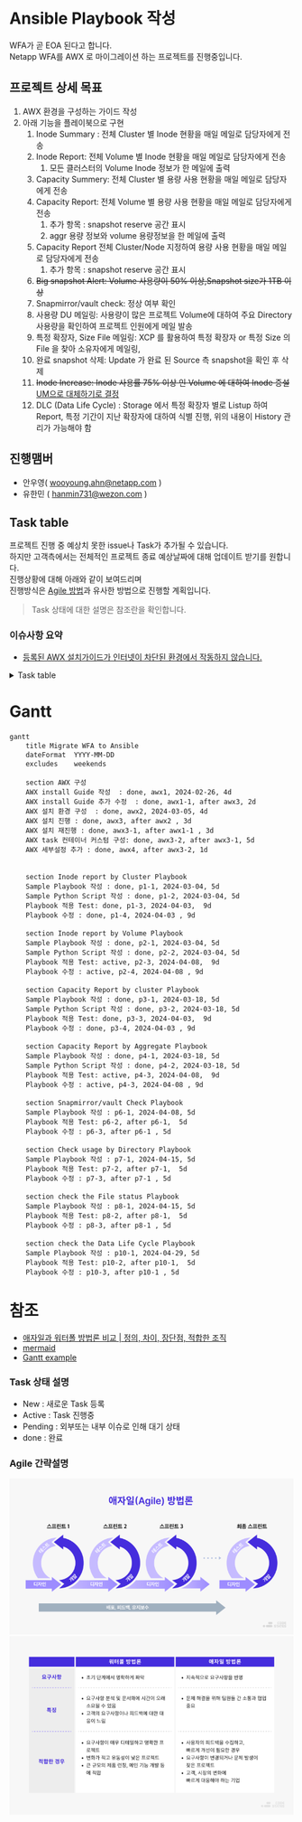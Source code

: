 # Ansible Playbook 작성
WFA가 곧 EOA 된다고 합니다.</br>
Netapp WFA를 AWX 로 마이그레이션 하는 프로젝트를 진행중입니다.

## 프로젝트 상세 목표
1. AWX 환경을 구성하는 가이드 작성
2. 아래 기능을 플레이북으로 구현
    1. Inode Summary : 전체 Cluster 별 Inode 현황을 매일 메일로 담당자에게 전송
    2. Inode Report: 전체 Volume 별 Inode 현황을 매일 메일로 담당자에게 전송
        1. 모든 클러스터의 Volume Inode 정보가 한 메일에 출력
    3. Capacity Summery: 전체 Cluster 별 용량 사용 현황을 매일 메일로 담당자에게 전송
    4. Capacity Report: 전체 Volume 별 용량 사용 현황을 매일 메일로 담당자에게 전송
        1. 추가 항목 : snapshot reserve 공간 표시
        2. aggr 용량 정보와 volume 용량정보을 한 메일에 출력
    5. Capacity Report 전체 Cluster/Node 지정하여 용량 사용 현황을 매일 메일로 담당자에게 전송
        1. 추가 항목 : snapshot reserve 공간 표시
    6. ~~Big snapshot Alert: Volume 사용량이 50% 이상,Snapshot size가 1TB 이상~~
    7. Snapmirror/vault check: 정상 여부 확인
    8. 사용량 DU 메일링: 사용량이 많은 프로젝트 Volume에 대하여 주요 Directory 사용량을 확인하여 프로젝트 인원에게 메일 발송
    9. 특정 확장자, Size File 메일링: XCP 를 활용하여 특정 확장자 or 특정 Size 의 File 을 찾아 소유자에게 메일링, 
    10. 완료 snapshot 삭제: Update 가 완료 된 Source 측 snapshot을 확인 후 삭제
    11. ~~Inode Increase: Inode 사용률 75% 이상 인 Volume 에 대하여 Inode 증설~~</br> 
    [UM으로 대체하기로 결정](https://github.com/netappkr/NetAppCloudSolutionCenter/tree/master/py-RestAPI/Ontap/AIQUM%20Script)
    12. DLC (Data Life Cycle) : Storage 에서 특정 확장자 별로 Listup 하여 Report, 특정 기간이 지난 확장자에 대하여 식별 진행, 위의 내용이 History 관리가 가능해야 함

## 진행맴버
- 안우영( wooyoung.ahn@netapp.com )
- 유한민 ( hanmin731@wezon.com )

## Task table
프로젝트 진행 중 예상치 못한 issue나 Task가 추가될 수 있습니다.</br>
하지만 고객측에서는 전체적인 프로젝트 종료 예상날짜에 대해 업데이트 받기를 원합니다.</br>
진행상황에 대해 아래와 같이 보여드리며 </br>
진행방식은 [Agile 방법](https://www.redhat.com/ko/topics/devops/what-is-agile-methodology)과 유사한 방법으로 진행할 계획입니다.

> Task 상태에 대한 설명은 참조란을 확인합니다.

### 이슈사항 요약
- [등록된 AWX 설치가이드가 인터넷이 차단된 환경에서 작동하지 않습니다.](https://github.com/netappkr/AnsiblePlaybook/issues/2)
<details>
<summary>Task table</summary>

|분류|Task|시작일자|종료일자|담당자|상태|산출물|주석|
|----|--- |  ---  |  ---  | ---  |---| ---- |---|
| AWX 구성                          | AWX 설치 가이드 작성           |2024-02-26|2024-02-29| 안우영 | done | [가이드 문서](../AWX/install/Readme.md) | --- |
| AWX 구성                          | AWX 설치 환경 구성             |2024-03-05|2024-03-08| 유한민 | done | --- | --- |
| AWX 구성                          | AWX 설치                      |2024-03-11|2024-03-13| 안우영,유한민 | done | ---  | 외부레포 이용 문제로 가이드 수정후 재시도 |
| AWX 구성                          | AWX 설치 가이드 추가 수정       |2024-03-14|2024-03-15| 안우영 | done | [가이드 문서](../AWX/install/install_with_out_internet.md) | --- |
| AWX 구성                          | AWX 설치 재진행                |2024-03-18|2024-03-20| 안우영,유한민 | done | 설치 완료  | --- |
| AWX 구성                          | AWX task 컨테이너 커스텀 구성   |2024-03-21|2024-03-27| 안우영 | done | [이슈](https://github.com/netappkr/AnsiblePlaybook/issues/3) 답변 완료   | --- |
| Inode report by Cluster Playbook | Sample Playbook 작성           |2024-03-04|2024-03-08| 안우영 | done | [Inode report by Cluster Playbook](./playbooks/GetInodebyCluster.yaml) | --- |
| Inode report by Cluster Playbook | Sample python script 작성      |2024-03-04|2024-03-08| 안우영 | done | [generate_table.py](./script/generate_table.py) | --- |
| Inode report by Cluster Playbook | Playbook 적용 Test             |2024-04-03|2024-04-05| 안우영,유한민 | done | --- | --- |
| Inode report by Volume Playbook  | Sample Playbook 작성           |2024-03-04|2024-03-08| 안우영 | done | [Inode report by Volume Playbook](./playbooks/GetInodebyVolume.yaml) | --- |
| Inode report by Volume Playbook  | Sample python script 작성      |2024-03-04|2024-03-08| 안우영 | done | [generate_table.py](./script/generate_table.py) | --- |
| Inode report by Volume Playbook  | Playbook 적용 Test             |2024-04-03|2024-04-05| 안우영,유한민 | active | --- | --- |
| Capacity Report by cluster Playbook | Sample Playbook 작성        |2024-03-18|2024-03-22| 안우영 | done | [Capacity Report by cluster Playbook](./playbooks/GetSpaceUsagebyCluster.yaml) | --- |
| Capacity Report by cluster Playbook  | Sample python script 작성  |2024-03-18|2024-03-22| 안우영 | done | [generate_table.py](./script/generate_table.py) | --- |
| Capacity Report by cluster Playbook  | Playbook 적용 Test         |2024-04-03|2024-04-05| 안우영,유한민 | done | --- |
| Capacity Report by cluster Playbook  | Playbook 수정              |2024-04-08|2024-04-09| 안우영 | done | --- | --- |
| Capacity Report by Volume Playbook | Sample Playbook 작성         |2024-03-18|2024-03-22| 안우영 | done | [Capacity Report by cluster Playbook](./playbooks/GetSpaceUsagebyCluster.yaml) | --- |
| Capacity Report by Volume Playbook  | Sample python script 작성   |2024-03-18|2024-03-22| 안우영 | done | [generate_table.py](./script/generate_table.py) | --- |
| Capacity Report by Volume Playbook  | Playbook 적용 Test          |2024-04-03|2024-04-05| 안우영,유한민 | active | --- | --- |
| Capacity Report by Volume Playbook  | Playbook 수정               |2024-04-08|2024-04-09| 안우영 | active | --- | --- |


</details>

# Gantt
```mermaid
gantt
    title Migrate WFA to Ansible
    dateFormat  YYYY-MM-DD
    excludes    weekends

    section AWX 구성
    AWX install Guide 작성  : done, awx1, 2024-02-26, 4d
    AWX install Guide 추가 수정  : done, awx1-1, after awx3, 2d
    AWX 설치 환경 구성  : done, awx2, 2024-03-05, 4d
    AWX 설치 진행 : done, awx3, after awx2 , 3d
    AWX 설치 재진행 : done, awx3-1, after awx1-1 , 3d
    AWX task 컨테이너 커스텀 구성: done, awx3-2, after awx3-1, 5d
    AWX 세부설정 추가 : done, awx4, after awx3-2, 1d
    

    section Inode report by Cluster Playbook
    Sample Playbook 작성 : done, p1-1, 2024-03-04, 5d
    Sample Python Script 작성 : done, p1-2, 2024-03-04, 5d
    Playbook 적용 Test: done, p1-3, 2024-04-03,  9d
    Playbook 수정 : done, p1-4, 2024-04-03 , 9d

    section Inode report by Volume Playbook
    Sample Playbook 작성 : done, p2-1, 2024-03-04, 5d
    Sample Python Script 작성 : done, p2-2, 2024-03-04, 5d
    Playbook 적용 Test: active, p2-3, 2024-04-08,  9d
    Playbook 수정 : active, p2-4, 2024-04-08 , 9d

    section Capacity Report by cluster Playbook
    Sample Playbook 작성 : done, p3-1, 2024-03-18, 5d
    Sample Python Script 작성 : done, p3-2, 2024-03-18, 5d
    Playbook 적용 Test: done, p3-3, 2024-04-03,  9d
    Playbook 수정 : done, p3-4, 2024-04-03 , 9d

    section Capacity Report by Aggregate Playbook
    Sample Playbook 작성 : done, p4-1, 2024-03-18, 5d
    Sample Python Script 작성 : done, p4-2, 2024-03-18, 5d
    Playbook 적용 Test: active, p4-3, 2024-04-08,  9d
    Playbook 수정 : active, p4-3, 2024-04-08 , 9d

    section Snapmirror/vault Check Playbook
    Sample Playbook 작성 : p6-1, 2024-04-08, 5d
    Playbook 적용 Test: p6-2, after p6-1,  5d
    Playbook 수정 : p6-3, after p6-1 , 5d

    section Check usage by Directory Playbook
    Sample Playbook 작성 : p7-1, 2024-04-15, 5d
    Playbook 적용 Test: p7-2, after p7-1,  5d
    Playbook 수정 : p7-3, after p7-1 , 5d

    section check the File status Playbook
    Sample Playbook 작성 : p8-1, 2024-04-15, 5d
    Playbook 적용 Test: p8-2, after p8-1,  5d
    Playbook 수정 : p8-3, after p8-1 , 5d

    section check the Data Life Cycle Playbook
    Sample Playbook 작성 : p10-1, 2024-04-29, 5d
    Playbook 적용 Test: p10-2, after p10-1,  5d
    Playbook 수정 : p10-3, after p10-1 , 5d
```

# 참조
- [애자일과 워터폴 방법론 비교 | 정의, 차이, 장단점, 적합한 조직](https://www.codestates.com/blog/content/%EC%95%A0%EC%9E%90%EC%9D%BC%EB%B0%A9%EB%B2%95%EB%A1%A0-%EC%9B%8C%ED%84%B0%ED%8F%B4%EB%B0%A9%EB%B2%95%EB%A1%A0)
- [mermaid](https://mermaid.js.org/syntax/gantt.html)
- [Gantt example](https://github.com/mermaidjs/mermaidjs.github.io/blob/master/gantt.md)
### Task 상태 설명
- New : 새로운 Task 등록
- Active : Task 진행중
- Pending : 외부또는 내부 이슈로 인해 대기 상태
- done : 완료

### Agile 간략설명
![Img](./Images/애자일-방법론-정의-장점-단점-프로세스.webp)
![Img](./Images/애자일-방법론-워터폴-방법론-비교-차이점-장단점-특징-요구사항.webp)

